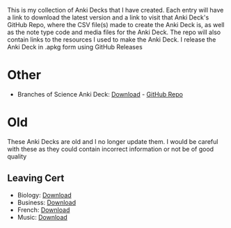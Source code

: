 This is my collection of Anki Decks that I have created. Each entry will have a link to download the latest version and a link to visit that Anki Deck's GitHub Repo, where the CSV file(s) made to create the Anki Deck is, as well as the note type code and media files for the Anki Deck. The repo will also contain links to the resources I used to make the Anki Deck. I release the Anki Deck in .apkg form using GitHub Releases

<!--# (Human) Languages

# Computing

## Keyboard Shortcuts
-->
# Other

- Branches of Science Anki Deck: [Download](https://github.com/cutthroat78/Branches-of-Science-Anki-Deck/releases/latest/download/Branches-of-Science.apkg) - [GitHub Repo](https://github.com/cutthroat78/Branches-of-Science-Anki-Deck)

# Old

These Anki Decks are old and I no longer update them. I would be careful with these as they could contain incorrect information or not be of good quality

## Leaving Cert

- Biology: [Download](https://cutthroat78.github.io/Leaving-Cert-Notes/anki/biology.apkg)
- Business: [Download](https://cutthroat78.github.io/Leaving-Cert-Notes/anki/business.apkg)
- French: [Download](https://cutthroat78.github.io/Leaving-Cert-Notes/anki/french.apkg)
- Music: [Download](https://cutthroat78.github.io/Leaving-Cert-Notes/anki/music.apkg)
